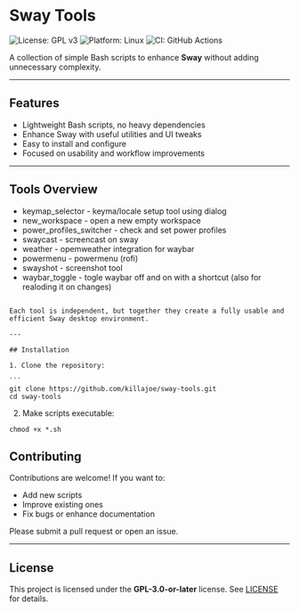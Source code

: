 # Sway Tools

![License: GPL v3](https://img.shields.io/badge/License-GPLv3-blue.svg) ![Platform: Linux](https://img.shields.io/badge/Platform-Linux-green.svg) ![CI: GitHub Actions](https://img.shields.io/github/actions/workflow/status/killajoe/sway-tools/ci.yml?branch=main)

A collection of simple Bash scripts to enhance **Sway** without adding unnecessary complexity.

---

## Features

- Lightweight Bash scripts, no heavy dependencies
- Enhance Sway with useful utilities and UI tweaks
- Easy to install and configure
- Focused on usability and workflow improvements

---

## Tools Overview
             
* keymap_selector - keyma/locale setup tool using dialog
* new_workspace  - open a new empty workspace 
* power_profiles_switcher  - check and set power profiles
* swaycast  - screencast on sway
* weather - opemweather integration for waybar   
* powermenu - powermenu (rofi)
* swayshot - screenshot tool
* waybar_toggle - togle waybar off and on with a shortcut (also for realoding it on changes)

````

Each tool is independent, but together they create a fully usable and efficient Sway desktop environment.

---

## Installation

1. Clone the repository:

```
git clone https://github.com/killajoe/sway-tools.git
cd sway-tools
````

2. Make scripts executable:

```
chmod +x *.sh
```

## Contributing

Contributions are welcome! If you want to:

* Add new scripts
* Improve existing ones
* Fix bugs or enhance documentation

Please submit a pull request or open an issue.

---

## License

This project is licensed under the **GPL-3.0-or-later** license. See [LICENSE](LICENSE) for details.
